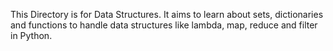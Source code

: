  This Directory is for Data Structures. It aims to learn about sets, dictionaries and functions to handle data structures like lambda, map, reduce and filter in Python. 
